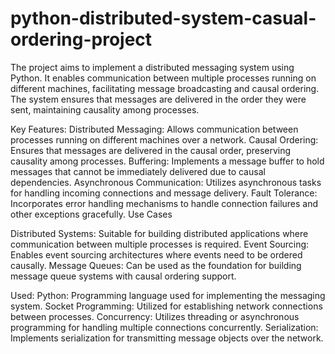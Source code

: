 # python-distributed-system-casual-ordering-project
The project aims to implement a distributed messaging system using Python. It enables communication between multiple processes running on different machines, facilitating message broadcasting and causal ordering. The system ensures that messages are delivered in the order they were sent, maintaining causality among processes.

Key Features:
Distributed Messaging: Allows communication between processes running on different machines over a network.
Causal Ordering: Ensures that messages are delivered in the causal order, preserving causality among processes.
Buffering: Implements a message buffer to hold messages that cannot be immediately delivered due to causal dependencies.
Asynchronous Communication: Utilizes asynchronous tasks for handling incoming connections and message delivery.
Fault Tolerance: Incorporates error handling mechanisms to handle connection failures and other exceptions gracefully.
Use Cases

Distributed Systems: Suitable for building distributed applications where communication between multiple processes is required.
Event Sourcing: Enables event sourcing architectures where events need to be ordered causally.
Message Queues: Can be used as the foundation for building message queue systems with causal ordering support.

Used:
Python: Programming language used for implementing the messaging system.
Socket Programming: Utilized for establishing network connections between processes.
Concurrency: Utilizes threading or asynchronous programming for handling multiple connections concurrently.
Serialization: Implements serialization for transmitting message objects over the network.

